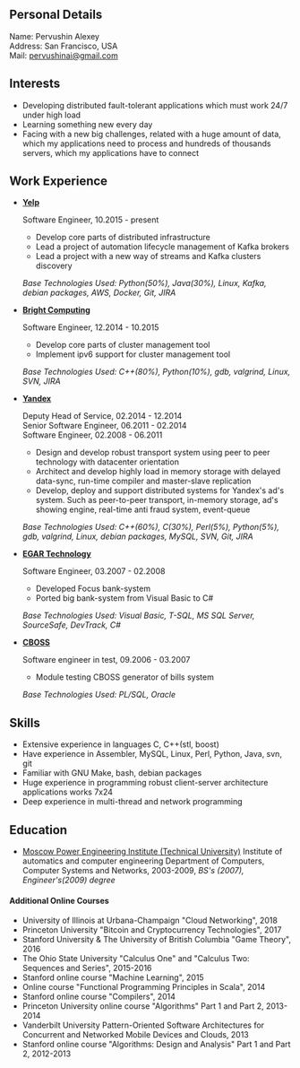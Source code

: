 Personal Details
----------------
Name:           Pervushin Alexey  
Address:        San Francisco, USA  
Mail:           pervushinai@gmail.com  

Interests
---------
*   Developing distributed fault-tolerant applications which must work 24/7 under high load  
*   Learning something new every day  
*   Facing with a new big challenges, related with a huge amount of data, which my applications need to process and hundreds of thousands servers, which my applications have to connect  

Work Experience
---------------
*   [__Yelp__](http://www.yelp.com/about/)  

    Software Engineer, 10.2015 - present  

    -   Develop core parts of distributed infrastructure  
    -   Lead a project of automation lifecycle management of Kafka brokers  
    -   Lead a project with a new way of streams and Kafka clusters discovery  

    _Base Technologies Used: Python(50%), Java(30%), Linux, Kafka, debian packages, AWS, Docker, Git, JIRA_  

*   [__Bright Computing__](http://www.brightcomputing.com/)  

    Software Engineer, 12.2014 - 10.2015  

    -   Develop core parts of cluster management tool  
    -   Implement ipv6 support for cluster management tool  

    _Base Technologies Used: C++(80%), Python(10%), gdb, valgrind, Linux, SVN, JIRA_  

*   [__Yandex__](http://company.yandex.com/)  

    Deputy Head of Service, 02.2014 - 12.2014  
    Senior Software Engineer, 06.2011 - 02.2014  
    Software Engineer, 02.2008 - 06.2011  

    -   Design and develop robust transport system using peer to peer technology with datacenter orientation  
    -   Architect and develop highly load in memory storage with delayed data-sync, run-time compiler and master-slave replication  
    -   Develop, deploy and support distributed systems for Yandex's ad's system. Such as peer-to-peer transport, in-memory storage, ad's showing engine, real-time anti fraud system, event-queue  

    _Base Technologies Used: C++(60%), C(30%), Perl(5%), Python(5%), gdb, valgrind, Linux, debian packages, MySQL, SVN, Git, JIRA_  


*   [__EGAR Technology__](http://www.egartech.com/company_sum.asp)  

    Software Engineer, 03.2007 - 02.2008

    -   Developed Focus bank-system  
    -   Ported big bank-system from Visual Basic to C#  

    _Base Technologies Used: Visual Basic, T-SQL, MS SQL Server, SourceSafe, DevTrack, C#_  

*   [__CBOSS__](http://www.cboss.ru/about/profile.html?locale=en)  

    Software engineer in test, 09.2006 - 03.2007

    -   Module testing CBOSS generator of bills system  

    _Base Technologies Used: PL/SQL, Oracle_  

Skills
------
*   Extensive experience in languages C, C++(stl, boost)
*   Have experience in Assembler, MySQL, Linux, Perl, Python, Java, svn, git
*   Familiar with GNU Make, bash, debian packages
*   Huge experience in programming robust client-server architecture applications works 7x24
*   Deep experience in multi-thread and network programming

Education
---------
*   [Moscow Power Engineering Institute (Technical University)](http://www.mpei.ru/StartPage.asp)  Institute of automatics and computer engineering Department of Computers, Computer Systems and Networks, 2003-2009, _BS's (2007), Engineer's(2009) degree_

#### Additional Online Courses

*   University of Illinois at Urbana-Champaign "Cloud Networking", 2018
*   Princeton University "Bitcoin and Cryptocurrency Technologies", 2017
*   Stanford University & The University of British Columbia "Game Theory", 2016
*   The Ohio State University "Calculus One" and "Calculus Two: Sequences and Series", 2015-2016
*   Stanford online course "Machine Learning", 2015
*   Online course "Functional Programming Principles in Scala", 2014
*   Stanford online course "Compilers", 2014
*   Princeton University online course "Algorithms" Part 1 and Part 2, 2013-2014
*   Vanderbilt University Pattern-Oriented Software Architectures for Concurrent and Networked Mobile Devices and Clouds, 2013
*   Stanford online course "Algorithms: Design and Analysis" Part 1 and Part 2, 2012-2013
